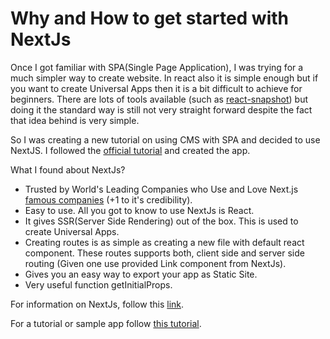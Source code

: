 # Why and How to get started with NextJs

Once I got familiar with SPA(Single Page Application), I was trying for a much simpler way to create website. In react also it is simple enough but if you want to create Universal Apps then it is a bit difficult to achieve for beginners. There are lots of tools available (such as [react-snapshot](https://www.npmjs.com/package/react-snapshot)) but doing it the standard way is still not very straight forward despite the fact that idea behind is very simple.

So I was creating a new tutorial on using CMS with SPA and decided to use NextJS. I followed the [official tutorial](https://nextjs.org/learn) and created the app.

What I found about NextJs?

- Trusted by World's Leading Companies who Use and Love Next.js [famous companies](https://nextjs.org/showcase/) (+1 to it's credibility).
- Easy to use. All you got to know to use NextJs is React.
- It gives SSR(Server Side Rendering) out of the box. This is used to create Universal Apps.
- Creating routes is as simple as creating a new file with default react component. These routes supports both, client side and server side routing (Given one use provided Link component from NextJs).
- Gives you an easy way to export your app as Static Site.
- Very useful function getInitialProps.

For information on NextJs, follow this [link](https://nextjs.org).

For a tutorial or sample app follow [this tutorial](https://medium.com/wineofbits/host-your-dynamic-website-without-spending-a-penny-d1ba91501a62).
